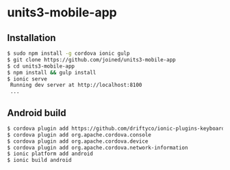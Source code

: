 units3-mobile-app
=====================

## Installation

```bash
$ sudo npm install -g cordova ionic gulp
$ git clone https://github.com/joined/units3-mobile-app
$ cd units3-mobile-app
$ npm install && gulp install
$ ionic serve
 Running dev server at http://localhost:8100
 ...
```

## Android build
```bash
$ cordova plugin add https://github.com/driftyco/ionic-plugins-keyboard.git
$ cordova plugin add org.apache.cordova.console
$ cordova plugin add org.apache.cordova.device
$ cordova plugin add org.apache.cordova.network-information
$ ionic platform add android
$ ionic build android
```

<!-- ## Using Sass (optional)

This project makes it easy to use Sass (the SCSS syntax) in your projects. This enables you to override styles from Ionic, and benefit from
Sass's great features.

Just update the `./scss/ionic.app.scss` file, and run `gulp` or `gulp watch` to rebuild the CSS files for Ionic.

Note: if you choose to use the Sass method, make sure to remove the included `ionic.css` file in `index.html`, and then uncomment
the include to your `ionic.app.css` file which now contains all your Sass code and Ionic itself:

```html
IF using Sass (run gulp sass first), then remove the CSS include above
<link href="css/ionic.app.css" rel="stylesheet">
```
 -->